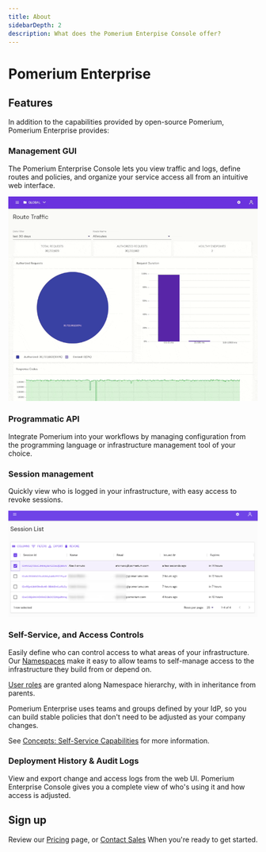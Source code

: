 ```yaml
---
title: About
sidebarDepth: 2
description: What does the Pomerium Enterpise Console offer?
---
```


# Pomerium Enterprise

<!-- This paragraph introduces what Pomerium Enterprise is. -->

## Features

In addition to the capabilities provided by open-source Pomerium, Pomerium Enterprise provides:

### Management GUI

The Pomerium Enterprise Console lets you view traffic and logs, define routes and policies, and organize your service access all from an intuitive web interface.

![Overview animation of the Pomerium Enterprise Console](./img/console-overview.gif)

### Programmatic API

Integrate Pomerium into your workflows by managing configuration from the programming language or infrastructure management tool of your choice.

### Session management

Quickly view who is logged in your infrastructure, with easy access to revoke sessions.

![Pomerium Enterprise Console Session List](./img/console-session-list.png)

### Self-Service, and Access Controls

Easily define who can control access to what areas of your infrastructure. Our [Namespaces](/enterprise/concepts.md#namespaces) make it easy to allow teams to self-manage access to the infrastructure they build from or depend on.

[User roles](/enterprise/concepts.md#rbac-for-enterprise-console-users) are granted along Namespace hierarchy, with in inheritance from parents.

Pomerium Enterprise uses teams and groups defined by your IdP, so you can build stable policies that don't need to be adjusted as your company changes.

See [Concepts: Self-Service Capabilities](./concepts.md#self-service-capabilities) for more information.

### Deployment History & Audit Logs

View and export change and access logs from the web UI. Pomerium Enterprise Console gives you a complete view of who's using it and how access is adjusted.

<!-- This is a start, but a weak one. -->

## Sign up

Review our [Pricing](https://www.pomerium.com/pricing/) page, or [Contact Sales](https://www.pomerium.com/contact-sales/) When you're ready to get started.
